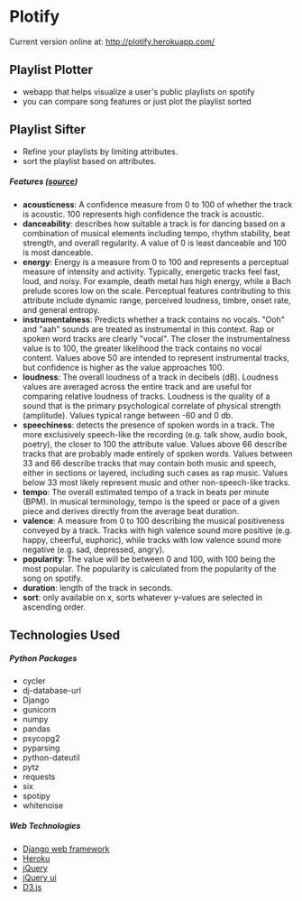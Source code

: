 # Plotify
Current version online at: http://plotify.herokuapp.com/

## Playlist Plotter
- webapp that helps visualize a user's public playlists on spotify
- you can compare song features or just plot the playlist sorted

## Playlist Sifter
- Refine your playlists by limiting attributes.
- sort the playlist based on attributes.

##### Features ([*source*](https://developer.spotify.com/web-api/get-audio-features/))
- **acousticness**: A confidence measure from 0 to 100 of whether the track is acoustic. 100 represents high confidence the track is acoustic.
- **danceability**: describes how suitable a track is for dancing based on a combination of musical elements including tempo, rhythm stability, beat strength, and overall regularity. A value of 0 is least danceable and 100 is most danceable.
- **energy**: Energy is a measure from 0 to 100 and represents a perceptual measure of intensity and activity. Typically, energetic tracks feel fast, loud, and noisy. For example, death metal has high energy, while a Bach prelude scores low on the scale. Perceptual features contributing to this attribute include dynamic range, perceived loudness, timbre, onset rate, and general entropy.
- **instrumentalness**: Predicts whether a track contains no vocals. "Ooh" and "aah" sounds are treated as instrumental in this context. Rap or spoken word tracks are clearly "vocal". The closer the instrumentalness value is to 100, the greater likelihood the track contains no vocal content. Values above 50 are intended to represent instrumental tracks, but confidence is higher as the value approaches 100.
- **loudness**: The overall loudness of a track in decibels (dB). Loudness values are averaged across the entire track and are useful for comparing relative loudness of tracks. Loudness is the quality of a sound that is the primary psychological correlate of physical strength (amplitude). Values typical range between -60 and 0 db.
- **speechiness**: detects the presence of spoken words in a track. The more exclusively speech-like the recording (e.g. talk show, audio book, poetry), the closer to 100 the attribute value. Values above 66 describe tracks that are probably made entirely of spoken words. Values between 33 and 66 describe tracks that may contain both music and speech, either in sections or layered, including such cases as rap music. Values below 33 most likely represent music and other non-speech-like tracks.
- **tempo**: The overall estimated tempo of a track in beats per minute (BPM). In musical terminology, tempo is the speed or pace of a given piece and derives directly from the average beat duration.
- **valence**: A measure from 0 to 100 describing the musical positiveness conveyed by a track. Tracks with high valence sound more positive (e.g. happy, cheerful, euphoric), while tracks with low valence sound more negative (e.g. sad, depressed, angry).
- **popularity**: The value will be between 0 and 100, with 100 being the most popular. The popularity is calculated from the popularity of the song on spotify.
- **duration**: length of the track in seconds.
- **sort**: only available on x, sorts whatever y-values are selected in ascending order.


## Technologies Used
##### Python Packages
- cycler
- dj-database-url
- Django
- gunicorn
- numpy
- pandas
- psycopg2
- pyparsing
- python-dateutil
- pytz
- requests
- six
- spotipy
- whitenoise

##### Web Technologies
 - [Django web framework](https://www.djangoproject.com/)
 - [Heroku](https://dashboard.heroku.com/)
 - [jQuery](https://jquery.com/)
 - [jQuery ui](https://jqueryui.com/)
 - [D3.js](https://d3js.org/)
